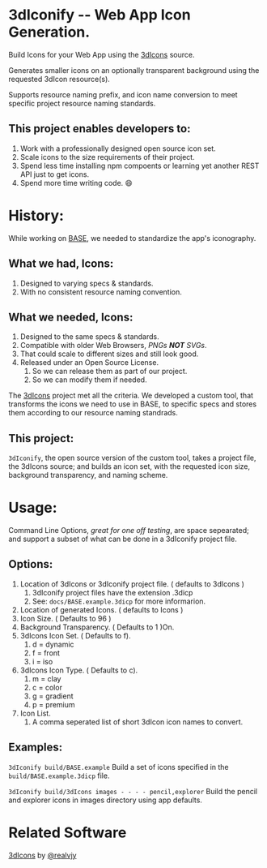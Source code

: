 <!--README.md file for Github Repo-->
# 3dIconify -- Web App Icon Generation.
Build Icons for your Web App using the [3dIcons](https://github.com/realvjy/3dicons) source.

Generates smaller icons on an optionally transparent background using the
requested 3dIcon resource(s).

Supports resource naming prefix, and icon name conversion to meet specific
project resource naming standards.

## This project enables developers to:
1. Work with a professionally designed open source icon set.
1. Scale icons to the size requirements of their project.
1. Spend less time installing npm compoents or learning yet another REST API just to get icons.
1. Spend more time writing code. :smile:

# History:
While working on [BASE](https://github.com/NathanGibbs3/BASE), we needed to
standardize the app's iconography.

## What we had, Icons:
1. Designed to varying specs & standards.
2. With no consistent resource naming convention.

## What we needed, Icons:
1. Designed to the same specs & standards.
1. Compatible with older Web Browsers, *PNGs **NOT** SVGs*.
1. That could scale to different sizes and still look good.
1. Released under an Open Source License.
   1. So we can release them as part of our project.
   1. So we can modify them if needed.

The [3dIcons](https://github.com/realvjy/3dicons) project met all the criteria.
We developed a custom tool, that transforms the icons we need to use in BASE,
to specific specs and stores them according to our resource naming standrads.

## This project:
`3dIconify`, the open source version of the custom tool, takes a project file,
the 3dIcons source; and builds an icon set, with the requested icon size,
background transparency, and naming scheme.

# Usage:
Command Line Options, *great for one off testing*, are space sepearated; and
support a subset of what can be done in a 3dIconify project file.

## Options:
1. Location of 3dIcons or 3dIconify project file. ( defaults to 3dIcons )
   1. 3dIconify project files have the extension .3dicp
   1. See: `docs/BASE.example.3dicp` for more informarion.
1. Location of generated Icons. ( defaults to Icons )
1. Icon Size. ( Defaults to 96 )
1. Background Transparency. ( Defaults to 1 )On.
1. 3dIcons Icon Set. ( Defaults to f).
   1. d = dynamic
   1. f = front
   1. i = iso
1. 3dIcons Icon Type. ( Defaults to c).
   1. m = clay
   1. c = color
   1. g = gradient
   1. p = premium
1. Icon List.
   1. A comma seperated list of short 3dIcon icon names to convert.

## Examples:
`3dIconify build/BASE.example`
Build a set of icons specified in the `build/BASE.example.3dicp` file.

`3dIconify build/3dIcons images - - - - pencil,explorer`
Build the pencil and explorer icons in images directory using app defaults.

# Related Software
[3dIcons](https://github.com/realvjy/3dicons) by
[@realvjy](https://github.com/realvjy)

